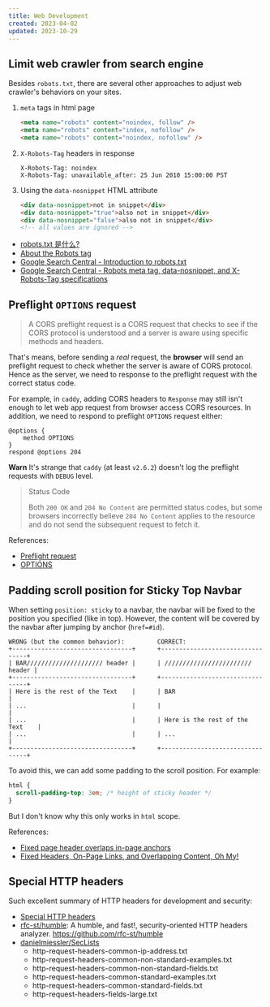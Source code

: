 ```yaml
---
title: Web Development
created: 2023-04-02
updated: 2023-10-29
---
```


## Limit web crawler from search engine

Besides `robots.txt`, there are several other approaches to adjust web crawler's
behaviors on your sites.

1. `meta` tags in html page

   ```html
   <meta name="robots" content="noindex, follow" />
   <meta name="robots" content="index, nofollow" />
   <meta name="robots" content="noindex, nofollow" />
   ```

2. `X-Robots-Tag` headers in response

   ```
   X-Robots-Tag: noindex
   X-Robots-Tag: unavailable_after: 25 Jun 2010 15:00:00 PST
   ```

3. Using the `data-nosnippet` HTML attribute

   ```html
   <div data-nosnippet>not in snippet</div>
   <div data-nosnippet="true">also not in snippet</div>
   <div data-nosnippet="false">also not in snippet</div>
   <!-- all values are ignored -->
   ```

- [robots.txt 是什么?](https://www.tomczhen.com/2019/11/18/what-is-robots-txt)
- [About the Robots <META> tag](https://www.robotstxt.org/meta.html)
- [Google Search Central - Introduction to robots.txt](https://developers.google.com/search/docs/crawling-indexing/robots/intro)
- [Google Search Central - Robots meta tag, data-nosnippet, and X-Robots-Tag specifications](https://developers.google.com/search/docs/crawling-indexing/robots-meta-tag)

## Preflight `OPTIONS` request

> A CORS preflight request is a CORS request that checks to see if the CORS
> protocol is understood and a server is aware using specific methods and
> headers.

That's means, before sending a _real_ request, the **browser** will send an
preflight request to check whether the server is aware of CORS protocol. Hence
as the server, we need to response to the preflight request with the correct
status code.

For example, in `caddy`, adding CORS headers to `Response` may still isn't
enough to let web app request from browser access CORS resources. In addition,
we need to respond to preflight `OPTIONS` request either:

```caddyfile
@options {
    method OPTIONS
}
respond @options 204
```

**Warn** It's strange that `caddy` (at least `v2.6.2`) doesn't log the preflight
requests with `DEBUG` level.

> Status Code
>
> Both `200 OK` and `204 No Content` are permitted status codes, but some
> browsers incorrectly believe `204 No Content` applies to the resource and do
> not send the subsequent request to fetch it.

References:

- [Preflight request](https://developer.mozilla.org/en-US/docs/Glossary/Preflight_request)
- [OPTIONS](https://developer.mozilla.org/en-US/docs/Web/HTTP/Methods/OPTIONS)

## Padding scroll position for Sticky Top Navbar

When setting `position: sticky` to a navbar, the navbar will be fixed to the
position you specified (like in top). However, the content will be covered by
the navbar after jumping by anchor (`href=#id`).

```
WRONG (but the common behavior):         CORRECT:
+---------------------------------+      +---------------------------------+
| BAR///////////////////// header |      | //////////////////////// header |
+---------------------------------+      +---------------------------------+
| Here is the rest of the Text    |      | BAR                             |
| ...                             |      |                                 |
| ...                             |      | Here is the rest of the Text    |
| ...                             |      | ...                             |
+---------------------------------+      +---------------------------------+
```

To avoid this, we can add some padding to the scroll position. For example:

```css
html {
  scroll-padding-top: 3em; /* height of sticky header */
}
```

But I don't know why this only works in `html` scope.

References:

- [Fixed page header overlaps in-page anchors](https://stackoverflow.com/questions/4086107/fixed-page-header-overlaps-in-page-anchors)
- [Fixed Headers, On-Page Links, and Overlapping Content, Oh My!](https://css-tricks.com/fixed-headers-on-page-links-and-overlapping-content-oh-my/)

## Special HTTP headers

Such excellent summary of HTTP headers for development and security:

- [Special HTTP headers](https://book.hacktricks.xyz/network-services-pentesting/pentesting-web/special-http-headers)
- [rfc-st/humble](https://github.com/rfc-st/humble): A humble, and fast!,
  security-oriented HTTP headers analyzer. <https://github.com/rfc-st/humble>
- [danielmiessler/SecLists](https://github.com/danielmiessler/SecLists/tree/master/Miscellaneous/web/http-request-headers)
  - http-request-headers-common-ip-address.txt
  - http-request-headers-common-non-standard-examples.txt
  - http-request-headers-common-non-standard-fields.txt
  - http-request-headers-common-standard-examples.txt
  - http-request-headers-common-standard-fields.txt
  - http-request-headers-fields-large.txt
